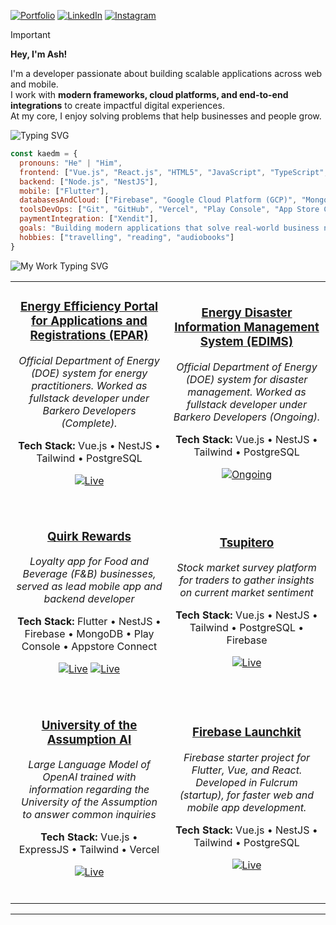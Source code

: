[![Portfolio](https://img.shields.io/badge/Portfolio-000000?style=for-the-badge&logo=vercel&logoColor=white)](https://kaedmacabanti.vercel.app/resume)
[![LinkedIn](https://img.shields.io/badge/LinkedIn-0A66C2?style=for-the-badge&logo=linkedin&logoColor=white)](https://www.linkedin.com/in/kyle-ash-ezequiel-macabanti/)
[![Instagram](https://img.shields.io/badge/Instagram-E4405F?style=for-the-badge&logo=instagram&logoColor=white)](https://www.instagram.com/kyleash_deraco/)

> [!IMPORTANT]
> 
> **Hey, I'm Ash!**
> 
> I'm a developer passionate about building scalable applications across web and mobile.  
I work with **modern frameworks, cloud platforms, and end-to-end integrations** to create impactful digital experiences.  
At my core, I enjoy solving problems that help businesses and people grow.

<img src="https://readme-typing-svg.herokuapp.com/?font=Fira+Code&size=30&duration=4000&pause=2000&color=FFFFFF&width=500&height=80&lines=About+Me" alt="Typing SVG" />

```javascript
const kaedm = {
  pronouns: "He" | "Him",
  frontend: ["Vue.js", "React.js", "HTML5", "JavaScript", "TypeScript", "CSS3", "Tailwind"],
  backend: ["Node.js", "NestJS"],
  mobile: ["Flutter"],
  databasesAndCloud: ["Firebase", "Google Cloud Platform (GCP)", "MongoDB", "PostgreSQL"],
  toolsDevOps: ["Git", "GitHub", "Vercel", "Play Console", "App Store Connect"],
  paymentIntegration: ["Xendit"],
  goals: "Building modern applications that solve real-world business needs",
  hobbies: ["travelling", "reading", "audiobooks"]
}
```

<img src="https://readme-typing-svg.herokuapp.com/?font=Fira+Code&size=30&duration=4000&pause=2000&color=FFFFFF&width=500&height=80&lines=My+Work%3A+Works+and+Projects!" alt="My Work Typing SVG" />

<div align="center">
<table>
<tr>
<td width="50%" align="center">

### **[Energy Efficiency Portal for Applications and Registrations (EPAR)](https://epar.doe.gov.ph/)**
*Official Department of Energy (DOE) system for energy practitioners. Worked as fullstack developer under Barkero Developers (Complete).*

**Tech Stack:** Vue.js • NestJS • Tailwind • PostgreSQL  

[![Live](https://img.shields.io/badge/🌐_Live-28a745?style=flat-square)](https://epar.doe.gov.ph/)

<br>

</td>
<td width="50%" align="center">

### **[Energy Disaster Information Management System (EDIMS)](https://legacy.doe.gov.ph/procurement/procurement-development-energy-disaster-information-management-system-edims)**
*Official Department of Energy (DOE) system for disaster management. Worked as fullstack developer under Barkero Developers (Ongoing).*

**Tech Stack:** Vue.js • NestJS • Tailwind • PostgreSQL  

[![Ongoing](https://img.shields.io/badge/🚧_Ongoing-ff9800?style=flat-square)](https://legacy.doe.gov.ph/procurement/procurement-development-energy-disaster-information-management-system-edims)

<br>

</td>
</tr>
<tr>
<td width="50%" align="center">

### **[Quirk Rewards](https://apps.apple.com/us/app/quirk-rewards/id6748406516)**
*Loyalty app for Food and Beverage (F&B) businesses, served as lead mobile app and backend developer*

**Tech Stack:** Flutter • NestJS • Firebase • MongoDB • Play Console • Appstore Connect

[![Live](https://img.shields.io/badge/🌐_Live-28a745?style=flat-square)](https://apps.apple.com/us/app/quirk-rewards/id6748406516)
[![Live](https://img.shields.io/badge/🌐_Live-28a745?style=flat-square)](https://play.google.com/store/apps/details?id=com.quirk_rewards.quirk_android_app&fbclid=IwY2xjawMCjFtleHRuA2FlbQIxMABicmlkETFyM2xHeGN1WGJIZHVrQWx5AR5uEzhWdgl_KdwpDOMPsjPnapyhcO3VGAzp3-7BlUB8KozTPORNCL8-7oFJ9w_aem_aK7CDYN-CFHLM32JStYxWw)

<br>

</td>
<td width="50%" align="center">

### **[Tsupitero](https://tsupitero.com/)**
*Stock market survey platform for traders to gather insights on current market sentiment*

**Tech Stack:** Vue.js • NestJS • Tailwind • PostgreSQL • Firebase

[![Live](https://img.shields.io/badge/🌐_Live-28a745?style=flat-square)](https://tsupitero.com/)

<br>

</td>
</tr>
<tr>
<td width="50%" align="center">

### **[University of the Assumption AI](https://github.com/kaedmacabanti20/university-of-the-assumption-ai)**
*Large Language Model of OpenAI trained with information regarding the University of the Assumption to answer common inquiries*

**Tech Stack:** Vue.js • ExpressJS • Tailwind • Vercel  

[![Live](https://img.shields.io/badge/🌐_Live-28a745?style=flat-square)](https://github.com/kaedmacabanti20/university-of-the-assumption-ai)

<br>

</td>
<td width="50%" align="center">
 
### **[Firebase Launchkit](https://github.com/kaedmacabanti20/firebase-launchkit)**
*Firebase starter project for Flutter, Vue, and React. Developed in Fulcrum (startup), for faster web and mobile app development.*

**Tech Stack:** Vue.js • NestJS • Tailwind • PostgreSQL  

[![Live](https://img.shields.io/badge/🌐_Live-28a745?style=flat-square)](https://github.com/kaedmacabanti20/firebase-launchkit)

<br>

</td>
</tr>
</table>
</div>

---
